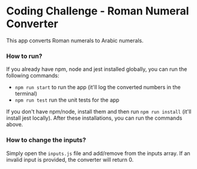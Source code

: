 # Coding Challenge - Roman Numeral Converter

This app converts Roman numerals to Arabic numerals.

### How to run?
If you already have npm, node and jest installed globally, you can run the following commands:
- `npm run start` to run the app (it'll log the converted numbers in the terminal)
- `npm run test` run the unit tests for the app

If you don't have npm/node, install them and then run `npm run install` (it'll install jest locally). After these installations, you can run the commands above.

### How to change the inputs?
Simply open the `inputs.js` file and add/remove from the inputs array. If an invalid input is provided, the converter will return 0.
